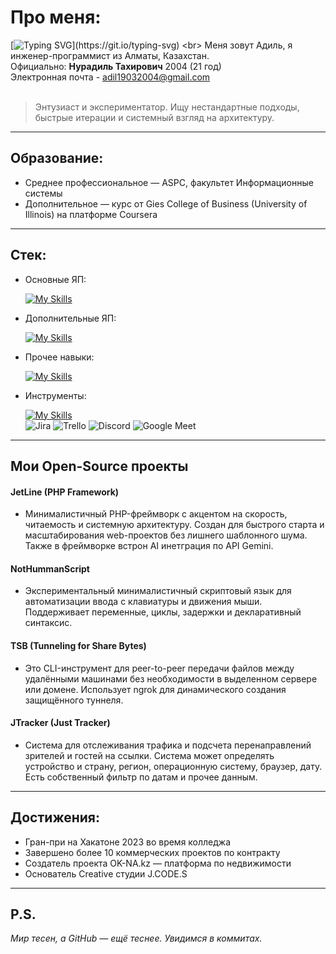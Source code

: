 # Про меня:
[![Typing SVG](https://readme-typing-svg.herokuapp.com?color=%2336BCF7&lines=Кодинг...+Кодинг...+Кодинг...)](https://git.io/typing-svg) <br>
Меня зовут Адиль, я инженер-программист из Алматы, Казахстан. <br>
Официально: __Нурадиль Тахирович__ 2004 (21 год) <br>
Электронная почта - adil19032004@gmail.com <br><br>

<blockquote>
Энтузиаст и экспериментатор. Ищу нестандартные подходы, быстрые итерации и системный взгляд на архитектуру.
</blockquote>
<hr>

## Образование:
- Среднее профессиональное — ASPC, факультет Информационные системы
- Дополнительное — курс от Gies College of Business (University of Illinois) на платформе Coursera
<hr>

## Стек:
- Основные ЯП:

  [![My Skills](https://skillicons.dev/icons?i=php,js,py)](https://github.com/A01L)

- Дополнительные ЯП:

  [![My Skills](https://skillicons.dev/icons?i=java,nodejs,go,cpp,ts)](https://github.com/A01L)

- Прочее навыки:

  [![My Skills](https://skillicons.dev/icons?i=html,css,bootstrap,jquery,threejs,mysql,ubuntu,firebase,redis,aws,arduino)](https://github.com/A01L)

- Инструменты:

  [![My Skills](https://skillicons.dev/icons?i=vscode,visualstudio,github,npm,figma,obsidian,notion,blender,ai,ps,pr)](https://github.com/A01L) <br>
  ![Jira](https://img.shields.io/badge/jira-%230A0FFF.svg?style=for-the-badge&logo=jira&logoColor=white) 	![Trello](https://img.shields.io/badge/Trello-%23026AA7.svg?style=for-the-badge&logo=Trello&logoColor=white) ![Discord](https://img.shields.io/badge/Discord-%235865F2.svg?style=for-the-badge&logo=discord&logoColor=white) ![Google Meet](https://img.shields.io/badge/Google%20Meet-00897B?style=for-the-badge&logo=google-meet&logoColor=white)
<hr>

## Мои Open-Source проекты
#### JetLine (PHP Framework) 
- Минималистичный PHP-фреймворк с акцентом на скорость, читаемость и системную архитектуру. Создан для быстрого старта и масштабирования web-проектов без лишнего шаблонного шума. Также в фреймворке встрон AI инетграция по API Gemini.<br>

#### NotHummanScript 
- Экспериментальный минималистичный скриптовый язык для автоматизации ввода с клавиатуры и движения мыши. Поддерживает переменные, циклы, задержки и декларативный синтаксис.<br>

#### TSB (Tunneling for Share Bytes) 
- Это CLI-инструмент для peer-to-peer передачи файлов между удалёнными машинами без необходимости в выделенном сервере или домене. Использует ngrok для динамического создания защищённого туннеля.<br>

#### JTracker (Just Tracker) 
- Система для отслеживания трафика и подсчета перенаправлений зрителей и гостей на ссылки. Система может определять устройство и страну, регион, операционную систему, браузер, дату. Есть собственный фильтр по датам и прочее данным.
<hr>

## Достижения:
- Гран-при на Хакатоне 2023 во время колледжа
- Завершено более 10 коммерческих проектов по контракту
- Создатель проекта OK-NA.kz — платформа по недвижимости
- Основатель Creative студии J.CODE.S
<hr>
  
## P.S.
_Мир тесен, а GitHub — ещё теснее. Увидимся в коммитах._
